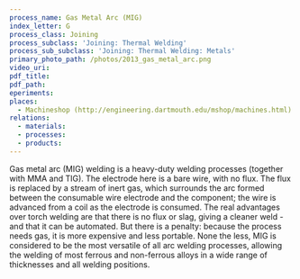 ```yaml
---
process_name: Gas Metal Arc (MIG)
index_letter: G
process_class: Joining
process_subclass: 'Joining: Thermal Welding'
process_sub_subclass: 'Joining: Thermal Welding: Metals'
primary_photo_path: /photos/2013_gas_metal_arc.png
video_uri:
pdf_title:
pdf_path:
eperiments:
places:
  - Machineshop (http://engineering.dartmouth.edu/mshop/machines.html)
relations:
  - materials:
  - processes:
  - products:
---
```


Gas metal arc (MIG) welding is a heavy-duty welding processes (together with MMA and TIG). The electrode here is a bare wire, with no flux. The flux is replaced by a stream of inert gas, which surrounds the arc formed between the consumable wire electrode and the component; the wire is advanced from a coil as the electrode is consumed. The real advantages over torch welding are that there is no flux or slag, giving a cleaner weld - and that it can be automated. But there is a penalty: because the process needs gas, it is more expensive and less portable. None the less, MIG is considered to be the most versatile of all arc welding processes, allowing the welding of most ferrous and non-ferrous alloys in a wide range of thicknesses and all welding positions.